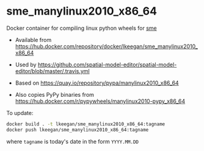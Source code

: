 # sme_manylinux2010_x86_64

Docker container for compiling linux python wheels for [sme](https://pypi.org/project/sme/)

- Available from <https://hub.docker.com/repository/docker/lkeegan/sme_manylinux2010_x86_64>

- Used by <https://github.com/spatial-model-editor/spatial-model-editor/blob/master/.travis.yml>

- Based on <https://quay.io/repository/pypa/manylinux2010_x86_64>

- Also copies PyPy binaries from <https://hub.docker.com/r/pypywheels/manylinux2010-pypy_x86_64>

To update:

```bash
docker build . -t lkeegan/sme_manylinux2010_x86_64:tagname
docker push lkeegan/sme_manylinux2010_x86_64:tagname
```

where `tagname` is today's date in the form `YYYY.MM.DD`
